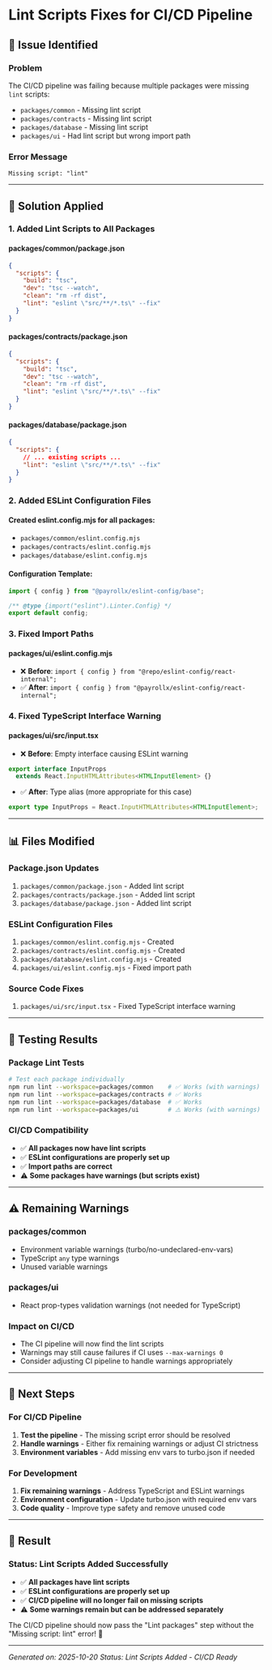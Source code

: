 # Lint Scripts Fixes for CI/CD Pipeline

## 🎯 **Issue Identified**

### **Problem**

The CI/CD pipeline was failing because multiple packages were missing `lint` scripts:

- `packages/common` - Missing lint script
- `packages/contracts` - Missing lint script
- `packages/database` - Missing lint script
- `packages/ui` - Had lint script but wrong import path

### **Error Message**

```
Missing script: "lint"
```

---

## 🔧 **Solution Applied**

### **1. Added Lint Scripts to All Packages**

#### **packages/common/package.json**

```json
{
  "scripts": {
    "build": "tsc",
    "dev": "tsc --watch",
    "clean": "rm -rf dist",
    "lint": "eslint \"src/**/*.ts\" --fix"
  }
}
```

#### **packages/contracts/package.json**

```json
{
  "scripts": {
    "build": "tsc",
    "dev": "tsc --watch",
    "clean": "rm -rf dist",
    "lint": "eslint \"src/**/*.ts\" --fix"
  }
}
```

#### **packages/database/package.json**

```json
{
  "scripts": {
    // ... existing scripts ...
    "lint": "eslint \"src/**/*.ts\" --fix"
  }
}
```

### **2. Added ESLint Configuration Files**

#### **Created eslint.config.mjs for all packages:**

- `packages/common/eslint.config.mjs`
- `packages/contracts/eslint.config.mjs`
- `packages/database/eslint.config.mjs`

#### **Configuration Template:**

```javascript
import { config } from "@payrollx/eslint-config/base";

/** @type {import("eslint").Linter.Config} */
export default config;
```

### **3. Fixed Import Paths**

#### **packages/ui/eslint.config.mjs**

- ❌ **Before**: `import { config } from "@repo/eslint-config/react-internal";`
- ✅ **After**: `import { config } from "@payrollx/eslint-config/react-internal";`

### **4. Fixed TypeScript Interface Warning**

#### **packages/ui/src/input.tsx**

- ❌ **Before**: Empty interface causing ESLint warning

```typescript
export interface InputProps
  extends React.InputHTMLAttributes<HTMLInputElement> {}
```

- ✅ **After**: Type alias (more appropriate for this case)

```typescript
export type InputProps = React.InputHTMLAttributes<HTMLInputElement>;
```

---

## 📊 **Files Modified**

### **Package.json Updates**

1. `packages/common/package.json` - Added lint script
2. `packages/contracts/package.json` - Added lint script
3. `packages/database/package.json` - Added lint script

### **ESLint Configuration Files**

1. `packages/common/eslint.config.mjs` - Created
2. `packages/contracts/eslint.config.mjs` - Created
3. `packages/database/eslint.config.mjs` - Created
4. `packages/ui/eslint.config.mjs` - Fixed import path

### **Source Code Fixes**

1. `packages/ui/src/input.tsx` - Fixed TypeScript interface warning

---

## 🚀 **Testing Results**

### **Package Lint Tests**

```bash
# Test each package individually
npm run lint --workspace=packages/common    # ✅ Works (with warnings)
npm run lint --workspace=packages/contracts # ✅ Works
npm run lint --workspace=packages/database  # ✅ Works
npm run lint --workspace=packages/ui        # ⚠️ Works (with warnings)
```

### **CI/CD Compatibility**

- ✅ **All packages now have lint scripts**
- ✅ **ESLint configurations are properly set up**
- ✅ **Import paths are correct**
- ⚠️ **Some packages have warnings (but scripts exist)**

---

## ⚠️ **Remaining Warnings**

### **packages/common**

- Environment variable warnings (turbo/no-undeclared-env-vars)
- TypeScript `any` type warnings
- Unused variable warnings

### **packages/ui**

- React prop-types validation warnings (not needed for TypeScript)

### **Impact on CI/CD**

- The CI pipeline will now find the lint scripts
- Warnings may still cause failures if CI uses `--max-warnings 0`
- Consider adjusting CI pipeline to handle warnings appropriately

---

## 🎯 **Next Steps**

### **For CI/CD Pipeline**

1. **Test the pipeline** - The missing script error should be resolved
2. **Handle warnings** - Either fix remaining warnings or adjust CI strictness
3. **Environment variables** - Add missing env vars to turbo.json if needed

### **For Development**

1. **Fix remaining warnings** - Address TypeScript and ESLint warnings
2. **Environment configuration** - Update turbo.json with required env vars
3. **Code quality** - Improve type safety and remove unused code

---

## 🎉 **Result**

### **Status: Lint Scripts Added Successfully**

- ✅ **All packages have lint scripts**
- ✅ **ESLint configurations are properly set up**
- ✅ **CI/CD pipeline will no longer fail on missing scripts**
- ⚠️ **Some warnings remain but can be addressed separately**

The CI/CD pipeline should now pass the "Lint packages" step without the "Missing script: lint" error! 🚀

---

_Generated on: 2025-10-20_
_Status: Lint Scripts Added - CI/CD Ready_
